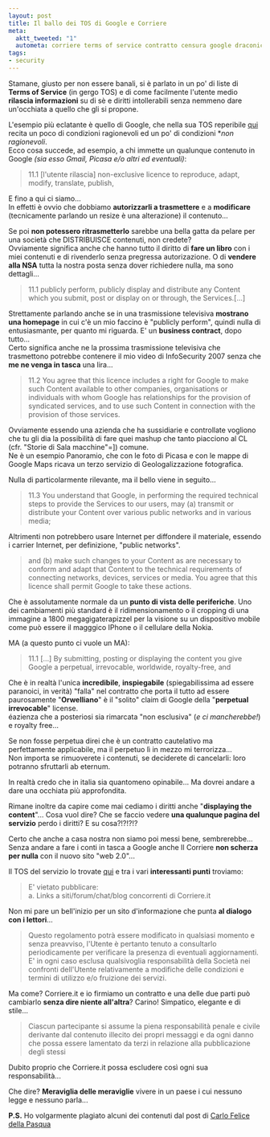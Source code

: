 ```yaml
--- 
layout: post
title: Il ballo dei TOS di Google e Corriere
meta: 
  aktt_tweeted: "1"
  autometa: corriere terms of service contratto censura google draconico orwell
tags: 
- security
---
```

Stamane, giusto per non essere banali, si è parlato in un po' di liste di **Terms of Service** (in gergo TOS) e di come facilmente l'utente medio **rilascia informazioni** su di sè e diritti intollerabili senza nemmeno dare un'occhiata a quello che gli si propone.  
  
L'esempio più eclatante è quello di Google, che nella sua TOS reperibile [qui](http://google.com/accounts/TOS) recita un poco di condizioni ragionevoli ed un po' di condizioni **non ragionevoli*.  
Ecco cosa succede, ad esempio, a chi immette un qualunque contenuto in Google *(sia esso Gmail, Picasa e/o altri ed eventuali)*:

> 11.1 [l'utente rilascia] non-exclusive licence to reproduce, adapt, modify, translate, publish,

E fino a qui ci siamo...  
In effetti è ovvio che dobbiamo **autorizzarli a
trasmettere** e a **modificare** (tecnicamente parlando un resize è una
alterazione) il contenuto...

<!--more-->

Se poi **non potessero ritrasmetterlo** sarebbe una bella gatta da pelare
per una società che DISTRIBUISCE contenuti, non credete?  
Ovviamente significa anche che hanno tutto il diritto di **fare un libro** con i miei contenuti e di rivenderlo senza pregressa autorizazione. O di **vendere alla NSA** tutta la nostra posta senza dover richiedere nulla, ma sono dettagli...  

> 11.1 <continua> publicly perform, publicly display and distribute any Content which you submit, post or display on or through, the Services.[...]

Strettamente parlando anche se in una trasmissione televisiva **mostrano
una homepage** in cui c'è un mio faccino è "publicly perform", quindi
nulla di entusiasmante, per quanto mi riguarda. E' un **business contract**,
dopo tutto...  
Certo significa anche ne la prossima trasmissione televisiva che trasmettono potrebbe contenere il mio video di InfoSecurity 2007 senza che **me ne venga in tasca** una lira...  

> 11.2 You agree that this licence includes a right for Google to make  such Content available to other companies, organisations or individuals with whom Google has relationships for the provision of syndicated services, and to use such Content in connection with the provision of  those services.

Ovviamente essendo una azienda che ha sussidiarie e controllate vogliono
che tu gli dia la possibilità di fare quei mashup che tanto piacciono al
CL (cfr. "Storie di Sala macchine"=]) comune.  
Ne è un esempio Panoramio, che con le foto di Picasa e con le mappe di
Google Maps ricava un terzo servizio di Geologalizzazione fotografica.  
  
Nulla di particolarmente rilevante, ma il bello viene in seguito...  

> 11.3 You understand that Google, in performing the required technical  steps to provide the Services to our users, may (a) transmit or distribute your Content over various public networks and in various media;

Altrimenti non potrebbero usare Internet per diffondere il materiale,
essendo i carrier Internet, per definizione, "public networks".  

> and (b) make such changes to your Content as are necessary to conform and adapt that Content to the technical requirements of connecting networks, devices, services or media. You agree that this licence shall permit Google to take these actions.

Che è assolutamente normale da un **punto di vista delle periferiche**.
Uno dei cambiamenti più standard è il ridimensionamento o il cropping di
una immagine a 1800 megagigaterapizzel per la visione su un dispositivo
mobile come può essere il magggico IPhone o il cellulare della Nokia.  
  
MA (a questo punto ci vuole un MA):

> 11.1 [...] By submitting, posting or displaying the content you give Google a perpetual, irrevocable, worldwide, royalty-free, and

Che è in realtà l'unica **incredibile**, **inspiegabile** (spiegabilissima ad
essere paranoici, in verità) "falla" nel contratto che porta il tutto ad
essere paurosamente "**Orwelliano**" è il "solito" claim di Google della
"**perpetual irrevocable**" license.  
éazienza che a posteriosi sia rimarcata
"non esclusiva" (*e ci mancherebbe!*) e royalty free...

Se non fosse perpetua direi che è un contratto cautelativo ma
perfettamente applicabile, ma il perpetuo lì in mezzo mi terrorizza...  
Non importa se rimuoverete i contenuti, se deciderete di cancelarli: loro potranno sfruttarli ab eternum.  
  
In realtà credo che in italia sia quantomeno opinabile... Ma dovrei andare a dare una occhiata più approfondita.

Rimane inoltre da capire come mai cediamo i diritti anche "**displaying the content**"... Cosa vuol dire? Che se faccio vedere **una qualunque pagina del servizio** perdo i diritti? E su cosa?!?!?!?  
  
Certo che anche a casa nostra non siamo poi messi bene, sembrerebbe... Senza andare a fare i conti in tasca a Google anche Il Corriere **non scherza per nulla** con il nuovo sito "web 2.0"...  
  
Il TOS del servizio lo trovate [qui](http://tinyurl.com/2mtedh) e tra i vari **interessanti punti** troviamo:

> E' vietato pubblicare:  
>  a. Links a siti/forum/chat/blog concorrenti di Corriere.it

Non mi pare un bell'inizio per un sito d'informazione che punta **al dialogo con i lettori**...

> Questo regolamento potrà essere modificato in qualsiasi momento e senza preavviso, l'Utente è pertanto tenuto a consultarlo periodicamente per verificare la presenza di eventuali aggiornamenti. E' in ogni caso esclusa qualsivoglia responsabilità della Società nei confronti dell'Utente relativamente a modifiche delle condizioni e termini di utilizzo e/o fruizione dei servizi.

Ma come? Corriere.it e io firmiamo un contratto e una delle due parti
può cambiarlo **senza dire niente all'altra**? Carino! Simpatico, elegante e
di stile...

> Ciascun partecipante si assume la piena responsabilità penale e civile derivante dal contenuto illecito dei propri messaggi e da ogni danno che possa essere lamentato da terzi in relazione alla pubblicazione degli stessi

Dubito proprio che Corriere.it possa escludere così ogni sua responsabilità...   
  
Che dire? **Meraviglia delle meraviglie** vivere in un paese i cui nessuno legge e nessuno parla...  
  
**P.S.** Ho volgarmente plagiato alcuni dei contenuti dal post di [Carlo Felice della Pasqua](http://treviso.typepad.com/se_una_notte_dinverno_un_/2007/10/il-nuovo-corrie.html)  
 
